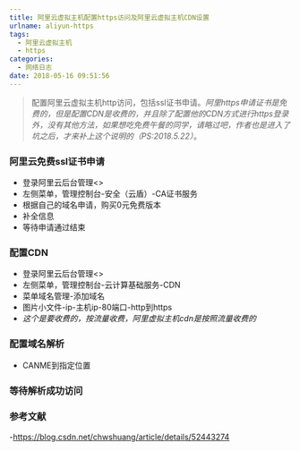 ```yaml
---
title: 阿里云虚拟主机配置https访问及阿里云虚拟主机CDN设置
urlname: aliyun-https
tags:
  - 阿里云虚拟主机
  - https
categories:
  - 网络日志
date: 2018-05-16 09:51:56
---
```

<!-- Hexo daybreak git vb.net 健康 博客设置 网络日志 软件列表 魔法书签 -->
<!--![图]() -->
<!--[]() -->
>配置阿里云虚拟主机http访问，包括ssl证书申请。*阿里https申请证书是免费的，但是配置CDN是收费的，并且除了配置他的CDN方式进行https登录外，没有其他方法，如果想吃免费午餐的同学，请略过吧，作者也是进入了坑之后，才来补上这个说明的（PS:2018.5.22）*。

<!-- more -->

### 阿里云免费ssl证书申请
- 登录阿里云后台管理<>
- 左侧菜单，管理控制台-安全（云盾）-CA证书服务
- 根据自己的域名申请，购买0元免费版本
- 补全信息
- 等待申请通过结束

### 配置CDN
- 登录阿里云后台管理<>
- 左侧菜单，管理控制台-云计算基础服务-CDN
- 菜单域名管理-添加域名
- 图片小文件-ip-主机ip-80端口-http到https
- *这个是要收费的，按流量收费，阿里虚拟主机cdn是按照流量收费的*

### 配置域名解析
- CANME到指定位置

### 等待解析成功访问

### 参考文献
-<https://blog.csdn.net/chwshuang/article/details/52443274>
